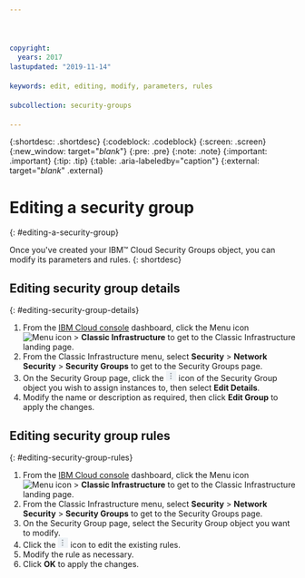 ```yaml
---



copyright:
  years: 2017
lastupdated: "2019-11-14"

keywords: edit, editing, modify, parameters, rules

subcollection: security-groups

---
```


{:shortdesc: .shortdesc}
{:codeblock: .codeblock}
{:screen: .screen}
{:new_window: target="_blank_"}
{:pre: .pre}
{:note: .note}
{:important: .important}
{:tip: .tip}
{:table: .aria-labeledby="caption"}
{:external: target="_blank_" .external}

# Editing a security group
{: #editing-a-security-group}

Once you've created your IBM™ Cloud Security Groups object, you can modify its parameters and rules.
{: shortdesc}

## Editing security group details
{: #editing-security-group-details}

1. From the [IBM Cloud console](https://cloud.ibm.com/) dashboard, click the Menu icon ![Menu icon](../../icons/icon_hamburger.svg) > **Classic Infrastructure** to get to the Classic Infrastructure landing page.
2. From the Classic Infrastructure menu, select **Security** >  **Network Security** > **Security Groups** to get to the Security Groups page.
3. On the Security Group page, click the ![More icon](./images/more_icon.jpg) icon of the Security Group object you wish to assign instances to, then select **Edit Details**.
4. Modify the name or description as required, then click **Edit Group** to apply the changes.

## Editing security group rules
{: #editing-security-group-rules}

1. From the [IBM Cloud console](https://cloud.ibm.com/) dashboard, click the Menu icon ![Menu icon](../../icons/icon_hamburger.svg) > **Classic Infrastructure** to get to the Classic Infrastructure landing page.
2. From the Classic Infrastructure menu, select **Security** >  **Network Security** > **Security Groups** to get to the Security Groups page.
3. On the Security Group page, select the Security Group object you want to modify.
4. Click the ![More icon](./images/more_icon.jpg) icon to edit the existing rules.
5. Modify the rule as necessary.
6. Click **OK** to apply the changes.
